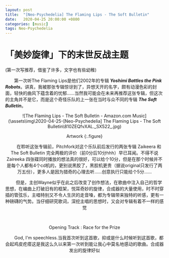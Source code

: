 ```yaml
---
layout: post
title:  "[Neo-Psychedelia] The Flaming Lips - The Soft Bulletin"
date:   2020-04-25 20:00:00 +0800
categories: [music]
tags: Neo-Psychedelia
---
```




#  「美妙旋律」下的末世反战主题

(第一次写推荐，借鉴了许多，文字也有些幼稚)

　　第一次听The Flaming Lips是他们2002年的专辑 ***Yoshimi Battles the Pink Robots***。讲真，我被那张专辑惊讶到了，异想天开的名字，颇有动漫色彩的封面，轻快的曲风下蕴含着的忧郁......当然我可能会在未来再推荐这张专辑，但这次的主角并不是它，而是这个奇怪乐队的上一张在当时与众不同的专辑 ***The Soft Bulletin***。

<div align=center>![The Flaming Lips - The Soft Bulletin - Amazon.com Music](\assets\img\2020-04-25-[Neo-Psychedelia] The Flaming Lips - The Soft Bulletin\810ZEQfvXAL._SX522_.jpg)

Artwork
{:.figure}

　　在聆听这张专辑前，Pitchfork对这个乐队前后发行的两张专辑 Zaikeera 和 The Soft Bulletin 完全两极的评价（前0分后10分hhh）早已耳闻。不得不说 Zaireeka 四张碟同时播放的想法真的很好，可以给个10分，但是在那个时候并不是每个人都有4个cd机的，更别说黑胶了，黑胶机更贵（据说original只发行了两万五份），更多人是因为猎奇的心理去听......创意执行只能给个5分......

　　但是，主创Wayne似乎在此之后改变了创作想法，在歌曲中注入自己的哲学思想，在编曲上打破旧有的框架，悦耳奇妙的旋律，合成器的大量使用，时不时穿插的管弦乐，主唱特别又不令人生厌的走音嗓，都为专辑带来独特的听感，更有一种磅礴的气势。当仔细研究歌词，深挖主唱的思想时，又会对专辑有着不一样的感觉

​		

Opening Track : Race for the Prize 

　　God, I'm speechless.当我首次听到这首歌，抑或是什么时候听到这首歌，都会起鸡皮疙瘩这是我这么久以来第一次听到能让我心中莫名地感动的歌曲。合成器发出的旋律好似